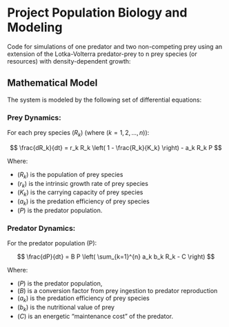 # Project Population Biology and Modeling

Code for simulations of one predator and two non-competing prey using an extension of the Lotka-Volterra predator-prey to n prey species (or resources) with density-dependent growth:

## Mathematical Model

The system is modeled by the following set of differential equations:

### Prey Dynamics:

For each prey species ($R_k$) (where ($k = 1, 2, \dots, n$)):

$$
\frac{dR_k}{dt} = r_k R_k \left( 1 - \frac{R_k}{K_k} \right) - a_k R_k P
$$

Where:
- ($R_k$) is the population of prey species 
- ($r_k$) is the intrinsic growth rate of prey species 
- ($K_k$) is the carrying capacity of prey species
- ($a_k$) is the predation efficiency of prey species 
- ($P$) is the predator population.

### Predator Dynamics:

For the predator population (P):

$$
\frac{dP}{dt} = B P \left( \sum_{k=1}^{n} a_k b_k R_k - C \right)
$$

Where:
- ($P$) is the predator population,
- ($B$) is a conversion factor from prey ingestion to predator reproduction
- ($a_k$) is the predation efficiency of prey species 
- ($b_k$) is the nutritional value of prey
- ($C$) is an energetic “maintenance cost” of the predator.
